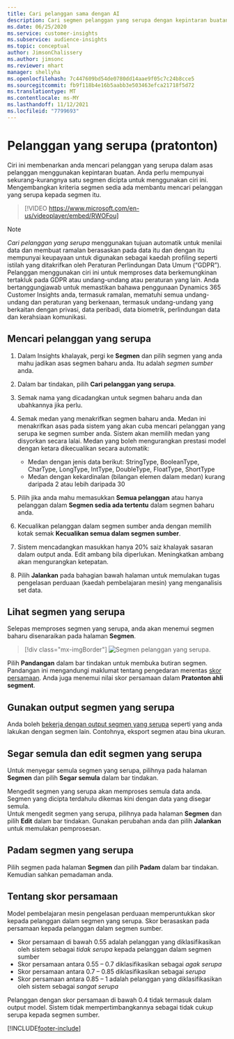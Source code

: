 ```yaml
---
title: Cari pelanggan sama dengan AI
description: Cari segmen pelanggan yang serupa dengan kepintaran buatan.
ms.date: 06/25/2020
ms.service: customer-insights
ms.subservice: audience-insights
ms.topic: conceptual
author: JimsonChalissery
ms.author: jimsonc
ms.reviewer: mhart
manager: shellyha
ms.openlocfilehash: 7c447609bd54de0780dd14aae9f05c7c24b8cce5
ms.sourcegitcommit: fb9f118b4e16b5aabb3e503463efca21718f5d72
ms.translationtype: MT
ms.contentlocale: ms-MY
ms.lasthandoff: 11/12/2021
ms.locfileid: "7799693"
---
```

# <a name="similar-customers-preview"></a>Pelanggan yang serupa (pratonton)

Ciri ini membenarkan anda mencari pelanggan yang serupa dalam asas pelanggan menggunakan kepintaran buatan. Anda perlu mempunyai sekurang-kurangnya satu segmen dicipta untuk menggunakan ciri ini. Mengembangkan kriteria segmen sedia ada membantu mencari pelanggan yang serupa kepada segmen itu.

> [!VIDEO https://www.microsoft.com/en-us/videoplayer/embed/RWOFou]

> [!NOTE]
> *Cari pelanggan yang serupa* menggunakan tujuan automatik untuk menilai data dan membuat ramalan berasaskan pada data itu dan dengan itu mempunyai keupayaan untuk digunakan sebagai kaedah profiling seperti istilah yang ditakrifkan oleh Peraturan Perlindungan Data Umum (“GDPR”). Pelanggan menggunakan ciri ini untuk memproses data berkemungkinan tertakluk pada GDPR atau undang-undang atau peraturan yang lain. Anda bertanggungjawab untuk memastikan bahawa penggunaan Dynamics 365 Customer Insights anda, termasuk ramalan, mematuhi semua undang-undang dan peraturan yang berkenaan, termasuk undang-undang yang berkaitan dengan privasi, data peribadi, data biometrik, perlindungan data dan kerahsiaan komunikasi.

## <a name="finding-similar-customers"></a>Mencari pelanggan yang serupa

1. Dalam Insights khalayak, pergi ke **Segmen** dan pilih segmen yang anda mahu jadikan asas segmen baharu anda. Itu adalah *segmen sumber* anda.

1. Dalam bar tindakan, pilih **Cari pelanggan yang serupa**.

1. Semak nama yang dicadangkan untuk segmen baharu anda dan ubahkannya jika perlu.

1. Semak medan yang menakrifkan segmen baharu anda. Medan ini menakrifkan asas pada sistem yang akan cuba mencari pelanggan yang serupa ke segmen sumber anda. Sistem akan memilih medan yang disyorkan secara lalai.
  Medan yang boleh mengurangkan prestasi model dengan ketara dikecualikan secara automatik:
  
   - Medan dengan jenis data berikut: StringType, BooleanType, CharType, LongType, IntType, DoubleType, FloatType, ShortType
   - Medan dengan kekardinalan (bilangan elemen dalam medan) kurang daripada 2 atau lebih daripada 30

1. Pilih jika anda mahu memasukkan **Semua pelanggan** atau hanya pelanggan dalam **Segmen sedia ada tertentu** dalam segmen baharu anda.

1. Kecualikan pelanggan dalam segmen sumber anda dengan memilih kotak semak **Kecualikan semua dalam segmen sumber**.

1. Sistem mencadangkan masukkan hanya 20% saiz khalayak sasaran dalam output anda. Edit ambang bila diperlukan. Meningkatkan ambang akan mengurangkan ketepatan.

1. Pilih **Jalankan** pada bahagian bawah halaman untuk memulakan tugas pengelasan perduaan (kaedah pembelajaran mesin) yang menganalisis set data.

## <a name="view-the-similar-segment"></a>Lihat segmen yang serupa

Selepas memproses segmen yang serupa, anda akan menemui segmen baharu disenaraikan pada halaman **Segmen**.

> [!div class="mx-imgBorder"]
> ![Segmen pelanggan yang serupa.](media/expanded-segment.png "Segmen pelanggan yang serupa")

Pilih **Pandangan** dalam bar tindakan untuk membuka butiran segmen. Pandangan ini mengandungi maklumat tentang pengedaran merentas [skor persamaan](#about-similarity-scores). Anda juga menemui nilai skor persamaan dalam **Pratonton ahli segment**.

## <a name="use-the-output-of-a-similar-segment"></a>Gunakan output segmen yang serupa

Anda boleh [bekerja dengan output segmen yang serupa](segments.md) seperti yang anda lakukan dengan segmen lain. Contohnya, eksport segmen atau bina ukuran.

## <a name="refresh-and-edit-a-similar-segment"></a>Segar semula dan edit segmen yang serupa

Untuk menyegar semula segmen yang serupa, pilihnya pada halaman **Segmen** dan pilih **Segar semula** dalam bar tindakan.

Mengedit segmen yang serupa akan memproses semula data anda. Segmen yang dicipta terdahulu dikemas kini dengan data yang disegar semula.    
Untuk mengedit segmen yang serupa, pilihnya pada halaman **Segmen** dan pilih **Edit** dalam bar tindakan. Gunakan perubahan anda dan pilih **Jalankan** untuk memulakan pemprosesan.

## <a name="delete-a-similar-segment"></a>Padam segmen yang serupa

Pilih segmen pada halaman **Segmen** dan pilih **Padam** dalam bar tindakan. Kemudian sahkan pemadaman anda.

## <a name="about-similarity-scores"></a>Tentang skor persamaan

Model pembelajaran mesin pengelasan perduaan memperuntukkan skor kepada pelanggan dalam segmen yang serupa. Skor berasaskan pada persamaan kepada pelanggan dalam segmen sumber.

- Skor persamaan di bawah 0.55 adalah pelanggan yang diklasifikasikan oleh sistem sebagai *tidak serupa* kepada pelanggan dalam segmen sumber
- Skor persamaan antara 0.55 – 0.7 diklasifikasikan sebagai *agak serupa*
- Skor persamaan antara 0.7 – 0.85 diklasifikasikan sebagai *serupa*
- Skor persamaan antara 0.85 – 1 adalah pelanggan yang diklasifikasikan oleh sistem sebagai *sangat serupa*

Pelanggan dengan skor persamaan di bawah 0.4 tidak termasuk dalam output model. Sistem tidak mempertimbangkannya sebagai tidak cukup serupa kepada segmen sumber.


[!INCLUDE[footer-include](../includes/footer-banner.md)]